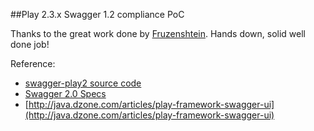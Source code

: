 ##Play 2.3.x Swagger 1.2 compliance PoC

Thanks to the great work done by [Fruzenshtein](https://github.com/Fruzenshtein/inLaw).
Hands down, solid well done job!

Reference:

- [swagger-play2 source code](https://github.com/swagger-api/swagger-core/tree/develop_scala-2.11/modules/swagger-play2)
- [Swagger 2.0 Specs](https://github.com/swagger-api/swagger-spec/blob/master/versions/2.0.md)
- [http://java.dzone.com/articles/play-framework-swagger-ui](http://java.dzone.com/articles/play-framework-swagger-ui)

